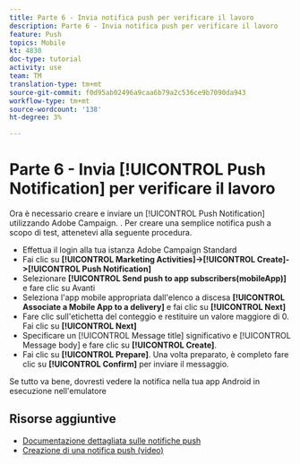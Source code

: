 ```yaml
---
title: Parte 6 - Invia notifica push per verificare il lavoro
description: Parte 6 - Invia notifica push per verificare il lavoro
feature: Push
topics: Mobile
kt: 4830
doc-type: tutorial
activity: use
team: TM
translation-type: tm+mt
source-git-commit: f0d95ab02496a9caa6b79a2c536ce9b7090da943
workflow-type: tm+mt
source-wordcount: '138'
ht-degree: 3%

---
```



# Parte 6 - Invia [!UICONTROL Push Notification] per verificare il lavoro

Ora è necessario creare e inviare un [!UICONTROL Push Notification] utilizzando  Adobe Campaign. . Per creare una semplice notifica push a scopo di test, attenetevi alla seguente procedura.

* Effettua il login alla tua istanza  Adobe Campaign Standard
* Fai clic su **[!UICONTROL Marketing Activities]->[!UICONTROL Create]->[!UICONTROL Push Notification]**
* Selezionare **[!UICONTROL Send push to app subscribers(mobileApp)]** e fare clic su Avanti
* Seleziona l&#39;app mobile appropriata dall&#39;elenco a discesa **[!UICONTROL Associate a Mobile App to a delivery]** e fai clic su **[!UICONTROL Next]**
* Fare clic sull&#39;etichetta del conteggio e restituire un valore maggiore di 0. Fai clic su **[!UICONTROL Next]**
* Specificare un [!UICONTROL Message title] significativo e [!UICONTROL Message body] e fare clic su **[!UICONTROL Create]**.
* Fai clic su **[!UICONTROL Prepare]**. Una volta preparato, è completo fare clic su **[!UICONTROL Confirm]** per inviare il messaggio.

Se tutto va bene, dovresti vedere la notifica nella tua app Android in esecuzione nell&#39;emulatore

## Risorse aggiuntive

* [Documentazione dettagliata sulle notifiche push](https://docs.adobe.com/content/help/en/campaign-standard/using/communication-channels/push-notifications/about-push-notifications.html)
* [Creazione di una notifica push (video)](/help/communication-channels/mobile/push-notifications/creating-a-push-notification.md)

